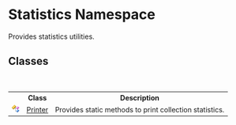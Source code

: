 # Statistics Namespace
 

Provides statistics utilities.


## Classes
&nbsp;<table><tr><th></th><th>Class</th><th>Description</th></tr><tr><td>![Public class](media/pubclass.gif "Public class")</td><td><a href="270cb39d-5592-08d7-c0bc-f40f01bb1ae3">Printer</a></td><td>
Provides static methods to print collection statistics.</td></tr></table>&nbsp;
